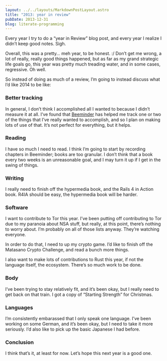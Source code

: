 ```yaml
---
layout: ../../layouts/MarkdownPostLayout.astro
title: "2013: year in review"
pubDate: 2013-12-31
blog: literate-programming
---
```


Every year I try to do a “year in Review” blog post, and every year I realize I didn’t keep good notes. Sigh.

Overall, this was a pretty… meh year, to be honest. :/ Don’t get me wrong, a lot of really, really good things happened, but as far as my grand strategic life goals go, this year was pretty much treading water, and in some cases, regressive. Oh well.

So instead of doing as much of a review, I’m going to instead discuss what I’d like 2014 to be like:

### Better tracking

In general, I don’t think I accomplished all I wanted to because I didn’t measure it at all. I’ve found that [Beeminder](http://beeminder.com/) has helped me track one or two of the things that I’ve really wanted to accomplish, and so I plan on making lots of use of that. It’s not perfect for everything, but it helps.

### Reading

I have so much I need to read. I think I’m going to start by recording chapters in Beeminder; books are too granular. I don’t think that a book every two weeks is an unreasonable goal, and I may turn it up if I get in the swing of things.

### Writing

I really need to finish off the hypermedia book, and the Rails 4 in Action book. R4IA should be easy, the hypermedia book will be harder.

### Software

I want to contribute to Tor this year. I’ve been putting off contributing to Tor due to my paranoia about NSA stuff, but really, at this point, there’s nothing to worry about. I’m probably on all of those lists anyway. They’re watching everyone.

In order to do that, I need to up my crypto game. I’d like to finish off the Matasano Crypto Challenge, and read a bunch more things.

I also want to make lots of contributions to Rust this year, if not the language itself, the ecosystem. There’s so much work to be done.

### Body

I’ve been trying to stay relatively fit, and it’s been okay, but I really need to get back on that train. I got a copy of “Starting Strength” for Christmas.

### Languages

I’m consistently embarassed that I only speak one language. I’ve been working on some German, and it’s been okay, but I need to take it more seriously. I’d also like to pick up the basic Japanese I had before.

### Conclusion

I think that’s it, at least for now. Let’s hope this next year is a good one.
